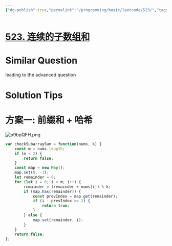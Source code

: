 ```yaml
---
{"dg-publish":true,"permalink":"/programming/basic/leetcode/523/","tags":["leetcode/hash-table","leetcode/prefix-sum","leetcode/unsolved","leetcode/sub/consecutive"]}
---
```



# [523. 连续的子数组和](https://leetcode.cn/problems/continuous-subarray-sum/)

# Similar Question

leading to the advanced question

# Solution Tips

# 方案一: 前缀和 + 哈希

![p9bpQFH.png](https://s1.ax1x.com/2023/05/25/p9bpQFH.png)

```js
var checkSubarraySum = function(nums, k) {
    const m = nums.length;
    if (m < 2) {
        return false;
    }
    const map = new Map();
    map.set(0, -1);
    let remainder = 0;
    for (let i = 0; i < m; i++) {
        remainder = (remainder + nums[i]) % k;
        if (map.has(remainder)) {
            const prevIndex = map.get(remainder);
            if (i - prevIndex >= 2) {
                return true;
            }
        } else {
            map.set(remainder, i);
        }
    }
    return false;
};
```
